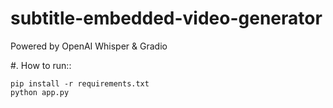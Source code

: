 # subtitle-embedded-video-generator

Powered by OpenAI Whisper &amp; Gradio

#. How to run::

    pip install -r requirements.txt
    python app.py

